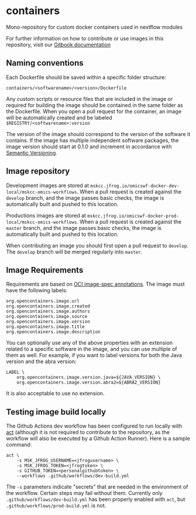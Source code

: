 # containers
Mono-repository for custom docker containers used in nextflow modules

For further information on how to contribute or use images in this repository, visit our [Gitbook documentation](https://mskcc-omics-workflows.gitbook.io/omics-wf/GMaCKqX0TmAhUOoZmuc6/image-management)

## Naming conventions

Each Dockerfile should be saved within a specific folder structure:

```
containers/<softwarename>/<version>/Dockerfile
```

Any custom scripts or resource files that are included in the image or required for building the image should be contained in the same folder as the Dockerfile. When you open a pull request for the container, an image will be automatically created and be labeled `$REGISTRY/<softwarename>:version`

The version of the image should correspond to the version of the software it contains. If the image has multiple independent software packages, the image version should start at 0.1.0 and increment in accordance with [Semantic Versioning](https://semver.org/#semantic-versioning-200).

## Image repository

Development images are stored at `mskcc.jfrog.io/omicswf-docker-dev-local/mskcc-omics-workflows`. When a pull request is created against the `develop` branch, and the image passes basic checks, the image is automatically built and pushed to this location.

Productions images are stored at `mskcc.jfrog.io/omicswf-docker-prod-local/mskcc-omics-workflows`. When a pull request is created against the `master` branch, and the image passes basic checks, the image is automatically built and pushed to this location.

When contributing an image you should first open a pull request to `develop`. The `develop` branch will be merged regularly into `master`.

## Image Requirements

Requirements are based on [OCI image-spec annotations](https://github.com/opencontainers/image-spec/blob/main/annotations.md). The image must have the following labels:
```
org.opencontainers.image.url
org.opencontainers.image.created
org.opencontainers.image.authors
org.opencontainers.image.source
org.opencontainers.image.version
org.opencontainers.image.title
org.opencontainers.image.description
```
You can optionally use any of the above properties with an extension related to a specific software in the image, and you can use multiple of them as well. For example, if you want to label versions for both the Java version and the abra version:
```
LABEL \
    org.opencontainers.image.version.java=${JAVA_VERSION} \
    org.opencontainers.image.version.abra2=${ABRA2_VERSION}
```
It is also acceptable to use no extension.

## Testing image build locally

The Github Actions dev workflow has been configured to run locally with [act](https://github.com/nektos/act) (although it is not required to contribute to the repository, as the workflow will also be executed by a Github Action Runner). Here is a sample command:
```
act \
    -s MSK_JFROG_USERNAME=<jfrogusername> \
    -s MSK_JFROG_TOKEN=<jfrogtoken> \
    -s GITHUB_TOKEN=<personalgithubtoken> \
    --workflows .github/workflows/dev-build.yml
```
The `-s` parameters indicate "secrets" that are needed in the environment of the workflow. Certain steps may fail without them. Currently only `.github/workflows/dev-build.yml` has been properly enabled with `act`, but `.github/workflows/prod-build.yml` is not.
